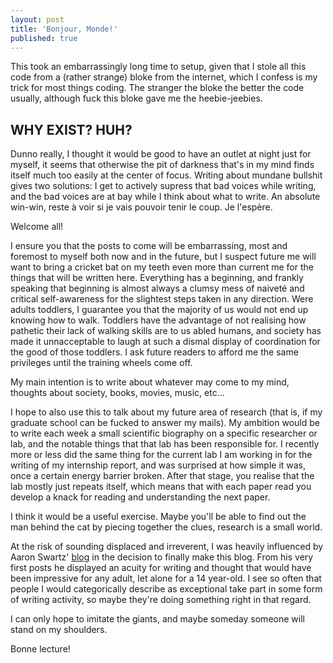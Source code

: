 ```yaml
---
layout: post
title: 'Bonjour, Monde!'
published: true
---
```

This took an embarrassingly long time to setup, given that I stole all this code from a (rather strange) bloke from the internet, which I confess is my trick for most things coding. The stranger the bloke the better the code usually, although fuck this bloke gave me the heebie-jeebies.

## WHY EXIST? HUH?

Dunno really, I thought it would be good to have an outlet at night just for myself, it seems that otherwise the pit of darkness that's in my mind finds itself much too easily at the center of focus. Writing about mundane bullshit gives two solutions: I get to actively supress that bad voices while writing, and the bad voices are at bay while I think about what to write. An absolute win-win, reste à voir si je vais pouvoir tenir le coup. Je l'espère.

Welcome all!

I ensure you that the posts to come will be embarrassing, most and foremost to myself both now and in the future, but I suspect future me will want to bring a cricket bat on my teeth even more than current me for the things that will be written here. Everything has a beginning, and frankly speaking that beginning is almost always a clumsy mess of naiveté and critical self-awareness for the slightest steps taken in any direction. Were adults toddlers, I guarantee you that the majority of us would not end up knowing how to walk. Toddlers have the advantage of not realising how pathetic their lack of walking skills are to us abled humans, and society has made it unnacceptable to laugh at such a dismal display of coordination for the good of those toddlers. I ask future readers to afford me the same privileges until the training wheels come off.

My main intention is to write about whatever may come to my mind, thoughts about society, books, movies, music, etc...

I hope to also use this to talk about my future area of research (that is, if my graduate school can be fucked to answer my mails). My ambition would be to write each week a small scientific biography on a specific researcher or lab, and the notable things that that lab has been responsible for. I recently more or less did the same thing for the current lab I am working in for the writing of my internship report, and was surprised at how simple it was, once a certain energy barrier broken. After that stage, you realise that the lab mostly just repeats itself, which means that with each paper read you develop a knack for reading and understanding the next paper.

I think it would be a useful exercise. Maybe you'll be able to find out the man behind the cat by piecing together the clues, research is a small world.

At the risk of sounding displaced and irreverent, I was heavily influenced by Aaron Swartz' [blog](http://www.aaronsw.com/weblog/) in the decision to finally make this blog. From his very first posts he displayed an acuity for writing and thought that would have been impressive for any adult, let alone for a 14 year-old. I see so often that people I would categorically describe as exceptional take part in some form of writing activity, so maybe they're doing something right in that regard.

I can only hope to imitate the giants, and maybe someday someone will stand on my shoulders.

Bonne lecture!